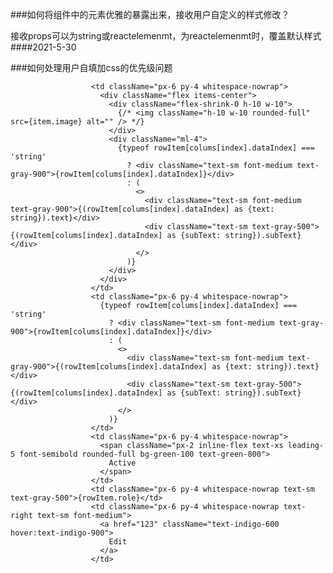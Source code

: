 ###如何将组件中的元素优雅的暴露出来，接收用户自定义的样式修改？

接收props可以为string或reactelemenmt，为reactelemenmt时，覆盖默认样式
####2021-5-30

###如何处理用户自填加css的优先级问题

                      <td className="px-6 py-4 whitespace-nowrap">
                        <div className="flex items-center">
                          <div className="flex-shrink-0 h-10 w-10">
                            {/* <img className="h-10 w-10 rounded-full" src={item.image} alt="" /> */}
                          </div>
                          <div className="ml-4">
                            {typeof rowItem[colums[index].dataIndex] === 'string'
                              ? <div className="text-sm font-medium text-gray-900">{rowItem[colums[index].dataIndex]}</div>
                              : (
                                <>
                                  <div className="text-sm font-medium text-gray-900">{(rowItem[colums[index].dataIndex] as {text: string}).text}</div>
                                  <div className="text-sm text-gray-500">{(rowItem[colums[index].dataIndex] as {subText: string}).subText}</div>
                                </>
                              )}
                          </div>
                        </div>
                      </td>
                      <td className="px-6 py-4 whitespace-nowrap">
                        {typeof rowItem[colums[index].dataIndex] === 'string'
                          ? <div className="text-sm font-medium text-gray-900">{rowItem[colums[index].dataIndex]}</div>
                          : (
                            <>
                              <div className="text-sm font-medium text-gray-900">{(rowItem[colums[index].dataIndex] as {text: string}).text}</div>
                              <div className="text-sm text-gray-500">{(rowItem[colums[index].dataIndex] as {subText: string}).subText}</div>
                            </>
                          )}
                      </td>
                      <td className="px-6 py-4 whitespace-nowrap">
                        <span className="px-2 inline-flex text-xs leading-5 font-semibold rounded-full bg-green-100 text-green-800">
                          Active
                        </span>
                      </td>
                      <td className="px-6 py-4 whitespace-nowrap text-sm text-gray-500">{rowItem.role}</td>
                      <td className="px-6 py-4 whitespace-nowrap text-right text-sm font-medium">
                        <a href="123" className="text-indigo-600 hover:text-indigo-900">
                          Edit
                        </a>
                      </td>